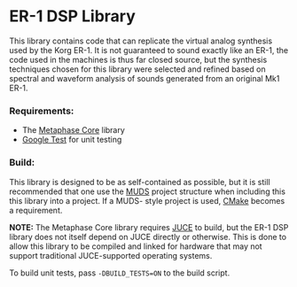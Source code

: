 # ER-1 DSP Library
This library contains code that can replicate the virtual analog synthesis used
by the Korg ER-1.  It is not guaranteed to sound exactly like an ER-1, the code
used in the machines is thus far closed source, but the synthesis techniques 
chosen for this library were selected and refined based on spectral and 
waveform analysis of sounds generated from an original Mk1 ER-1.

### Requirements:
  - The [Metaphase Core](https://github.com/metaphaseaudio/metaphase_core)
library 
  - [Google Test](https://github.com/google/googletest) for unit testing 

### Build:
This library is designed to be as self-contained as possible, but it is still
recommended that one use the [MUDS](https://github.com/metaphaseaudio/MUDS) 
project structure when including this this library into a project.  If a MUDS-
style project is used, [CMake](https://cmake.org) becomes a requirement.

**NOTE:** The Metaphase Core library requires 
[JUCE](https://github.com/WeAreROLI/JUCE) to build, but the ER-1 DSP library 
does not itself depend on JUCE directly or otherwise.  This is done to allow 
this library to be compiled and linked for hardware that may not support
traditional JUCE-supported operating systems.

To build unit tests, pass `-DBUILD_TESTS=ON` to the build script.

